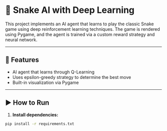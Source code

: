 # 🐍 Snake AI with Deep Learning

This project implements an AI agent that learns to play the classic Snake game using deep reinforcement learning techniques. The game is rendered using Pygame, and the agent is trained via a custom reward strategy and neural network.

---

## 🚀 Features

- AI agent that learns through Q-Learning 
- Uses epsilon-greedy strategy to determine the best move
- Built-in visualization via Pygame

---

## ▶️ How to Run

1. **Install dependencies:**

```bash
pip install -r requirements.txt
